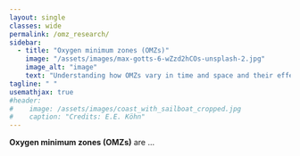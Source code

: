```yaml
---
layout: single
classes: wide
permalink: /omz_research/
sidebar: 
  - title: "Oxygen minimum zones (OMZs)"
    image: "/assets/images/max-gotts-6-wZzd2hCOs-unsplash-2.jpg"
    image_alt: "image"
    text: "Understanding how OMZs vary in time and space and their effects on marine habitats."
tagline: " "
usemathjax: true
#header:
#    image: /assets/images/coast_with_sailboat_cropped.jpg
#    caption: "Credits: E.E. Köhn"
---
```


<script
  src="https://cdn.mathjax.org/mathjax/latest/MathJax.js?config=TeX-AMS-MML_HTMLorMML"
  type="text/javascript">
</script>

**Oxygen minimum zones (OMZs)** are ...


